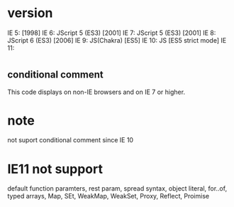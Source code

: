 # version
IE 5: [1998]
IE 6: JScript 5 (ES3) [2001]
IE 7: JScript 5 (ES3) [2001]
IE 8: JScript 6 (ES3) [2006]
IE 9: JS(Chakra) [ES5]
IE 10: JS [ES5 strict mode]
IE 11: 


#
## conditional comment
<!--[if gt IE 6]><!-->
This code displays on non-IE browsers and on IE 7 or higher.
<!--<![endif]-->

# note
not suport conditional comment since IE 10

# IE11 not support
default function paramters, rest param,
spread syntax, object literal, for..of, 
typed arrays, Map, SEt, WeakMap, WeakSet,
Proxy, Reflect, Proimise










